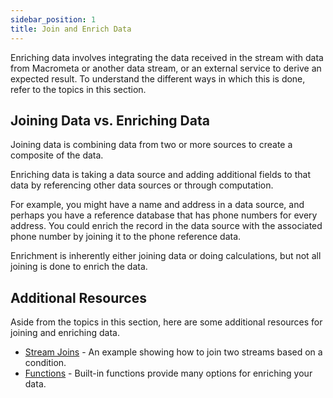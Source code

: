 ```yaml
---
sidebar_position: 1
title: Join and Enrich Data
---
```


Enriching data involves integrating the data received in the stream with data from Macrometa or another data stream, or an external service to derive an expected result. To understand the different ways in which this is done, refer to the topics in this section.

## Joining Data vs. Enriching Data

Joining data is combining data from two or more sources to create a composite of the data.

Enriching data is taking a data source and adding additional fields to that data by referencing other data sources or through computation.

For example, you might have a name and address in a data source, and perhaps you have a reference database that has phone numbers for every address. You could enrich the record in the data source with the associated phone number by joining it to the phone reference data.

Enrichment is inherently either joining data or doing calculations, but not all joining is done to enrich the data.

## Additional Resources

Aside from the topics in this section, here are some additional resources for joining and enriching data.

- [Stream Joins](../examples/data-pipelines.md#stream-joins) - An example showing how to join two streams based on a condition.
- [Functions](../query-guide/functions/index.md) - Built-in functions provide many options for enriching your data.
